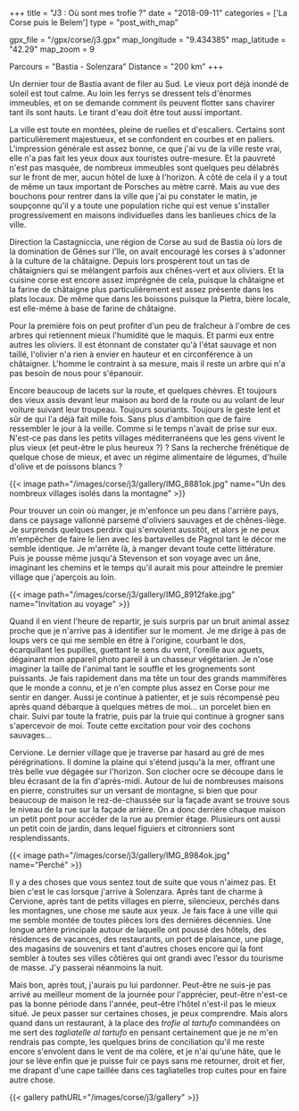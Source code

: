 +++
title = "J3 : Où sont mes trofie ?"
date = "2018-09-11"
categories = ['La Corse puis le Belem']
type = "post_with_map"

gpx_file = "/gpx/corse/j3.gpx"
map_longitude = "9.434385"
map_latitude = "42.29"
map_zoom = 9

Parcours = "Bastia - Solenzara"
Distance = "200 km"
+++

Un dernier tour de Bastia avant de filer au Sud.
Le vieux port déjà inondé de soleil est tout calme. Au loin les ferrys se dressent tels d'énormes immeubles, et on se demande comment ils peuvent flotter sans chavirer tant ils sont hauts. Le tirant d'eau doit être tout aussi important.

La ville est toute en montées, pleine de ruelles et d'escaliers. Certains sont particulièrement majestueux, et se confondent en courbes et en paliers.
L'impression générale est assez bonne, ce que j'ai vu de la ville reste vrai, elle n'a pas fait les yeux doux aux touristes outre-mesure.
Et la pauvreté n'est pas masquée, de nombreux immeubles sont quelques peu délabrés sur le front de mer, aucun hôtel de luxe à l'horizon. À côté de cela il y a tout de même un taux important de Porsches au mètre carré. Mais au vue des bouchons pour rentrer dans la ville que j'ai pu constater le matin, je soupçonne qu'il y a toute une population riche qui est venue s'installer progressivement en maisons individuelles dans les banlieues chics de la ville.

Direction la Castagniccia, une région de Corse au sud de Bastia où lors de la domination de Gênes sur l'île, on avait encouragé les corses à s'adonner à la culture de la châtaigne. Depuis lors prospèrent tout un tas de châtaigniers qui se mélangent parfois aux chênes-vert et aux oliviers. Et la cuisine corse est encore assez imprégnée de cela, puisque la châtaigne et la farine de châtaigne plus particulièrement est assez présente dans les plats locaux. De même que dans les boissons puisque la Pietra, bière locale, est elle-même à base de farine de châtaigne.

Pour la première fois on peut profiter d'un peu de fraîcheur à l'ombre de ces arbres qui retiennent mieux l'humidité que le maquis. Et parmi eux entre autres les oliviers. Il est étonnant de constater qu'à l'état sauvage et non taillé, l'olivier n'a rien à envier en hauteur et en circonférence à un châtaigner. L'homme le contraint à sa mesure, mais il reste un arbre qui n'a pas besoin de nous pour s'épanouir.

Encore beaucoup de lacets sur la route, et quelques chèvres. Et toujours des vieux assis devant leur maison au bord de la route ou au volant de leur voiture suivant leur troupeau. Toujours souriants. Toujours le geste lent et sûr de qui l'a déjà fait mille fois. Sans plus d'ambition que de faire ressembler le jour à la veille. Comme si le temps n'avait de prise sur eux. N'est-ce pas dans les petits villages méditerranéens que les gens vivent le plus vieux (et peut-être le plus heureux ?) ? Sans la recherche frénétique de quelque chose de mieux, et avec un régime alimentaire de légumes, d'huile d'olive et de poissons blancs ?

{{< image path="/images/corse/j3/gallery/IMG_8881ok.jpg" name="Un des nombreux villages isolés dans la montagne" >}}

Pour trouver un coin où manger, je m'enfonce un peu dans l'arrière pays, dans ce paysage vallonné parsemé d'oliviers sauvages et de chênes-liège. Je surprends quelques perdrix qui s'envolent aussitôt, et alors je ne peux m'empêcher de faire le lien avec les bartavelles de Pagnol tant le décor me semble identique. Je m'arrête là, à manger devant toute cette littérature. Puis je pousse même jusqu'à Stevenson et son voyage avec un âne, imaginant les chemins et le temps qu'il aurait mis pour atteindre le premier village que j'aperçois au loin.

{{< image path="/images/corse/j3/gallery/IMG_8912fake.jpg" name="Invitation au voyage" >}}

Quand il en vient l'heure de repartir, je suis surpris par un bruit animal assez proche que je n'arrive pas à identifier sur le moment. Je me dirige à pas de loups vers ce qui me semble en être à l'origine, courbant le dos, écarquillant les pupilles, guettant le sens du vent, l'oreille aux aguets, dégainant mon appareil photo pareil à un chasseur végétarien. Je n'ose imaginer la taille de l'animal tant le souffle et les grognements sont puissants. Je fais rapidement dans ma tête un tour des grands mammifères que le monde a connu, et je n'en compte plus assez en Corse pour me sentir en danger. Aussi je continue à patienter, et je suis récompensé peu après quand débarque à quelques mètres de moi... un porcelet bien en chair. Suivi par toute la fratrie, puis par la truie qui continue à grogner sans s'apercevoir de moi. Toute cette excitation pour voir des cochons sauvages...

Cervione. Le dernier village que je traverse par hasard au gré de mes pérégrinations. Il domine la plaine qui s'étend jusqu'à la mer, offrant une très belle vue dégagée sur l'horizon. Son clocher ocre se découpe dans le bleu écrasant de la fin d'après-midi. Autour de lui de nombreuses maisons en pierre, construites sur un versant de montagne, si bien que pour beaucoup de maison le rez-de-chaussée sur la façade avant se trouve sous le niveau de la rue sur la façade arrière. On a donc derrière chaque maison un petit pont pour accéder de la rue au premier étage. Plusieurs ont aussi un petit coin de jardin, dans lequel figuiers et citronniers sont resplendissants.

{{< image path="/images/corse/j3/gallery/IMG_8984ok.jpg" name="Perché" >}}

Il y a des choses que vous sentez tout de suite que vous n'aimez pas. Et bien c'est le cas lorsque j'arrive à Solenzara. Après tant de charme à Cervione, après tant de petits villages en pierre, silencieux, perchés dans les montagnes, une chose me saute aux yeux. Je fais face à une ville qui me semble montée de toutes pièces lors des dernières décennies. Une longue artère principale autour de laquelle ont poussé des hôtels, des résidences de vacances, des restaurants, un port de plaisance, une plage, des magasins de souvenirs et tant d'autres choses encore qui la font sembler à toutes ses villes côtières qui ont grandi avec l’essor du tourisme de masse. J'y passerai néanmoins la nuit.

Mais bon, après tout, j'aurais pu lui pardonner. Peut-être ne suis-je pas arrivé au meilleur moment de la journée pour l'apprécier, peut-être n'est-ce pas la bonne période dans l'année, peut-être l'hôtel n'est-il pas le mieux situé.
Je peux passer sur certaines choses, je peux comprendre. Mais alors quand dans un restaurant, à la place des _trofie al tartufo_ commandées on me sert des _tagliatelle al tartufo_ en pensant certainement que je ne m'en rendrais pas compte, les quelques brins de conciliation qu'il me reste encore s'envolent dans le vent de ma colère, et je n'ai qu'une hâte, que le jour se lève enfin que je puisse fuir ce pays sans me retourner, droit et fier, me drapant d'une cape taillée dans ces tagliatelles trop cuites pour en faire autre chose.

{{< gallery pathURL="/images/corse/j3/gallery" >}}